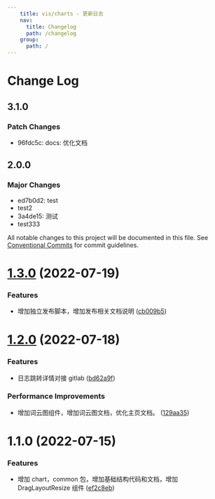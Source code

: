 ```yaml
---
    title: vis/charts - 更新日志
    nav:
      title: Changelog
      path: /changelog
    group:
      path: /
---
```

      
# Change Log

## 3.1.0

### Patch Changes

- 96fdc5c: docs: 优化文档

## 2.0.0

### Major Changes

- ed7b0d2: test
- test2
- 3a4de15: 测试
- test333

All notable changes to this project will be documented in this file. See [Conventional Commits](https://conventionalcommits.org) for commit guidelines.

# [1.3.0](http://10.28.184.132/ssa-vis/vis-components/Index/compare/@vis/charts@1.2.0...@vis/charts@1.3.0) (2022-07-19)

### Features

- 增加独立发布脚本，增加发布相关文档说明 ([cb009b5](http://10.28.184.132/ssa-vis/vis-components/Index/commits/cb009b5bc5837dedab851d9d38dae1b046a406c5))

# [1.2.0](http://10.28.184.132/ssa-vis/vis-components/Index/compare/@vis/charts@1.1.0...@vis/charts@1.2.0) (2022-07-18)

### Features

- 日志跳转详情对接 gitlab ([bd62a9f](http://10.28.184.132/ssa-vis/vis-components/Index/commits/bd62a9f6fba5b5aab7704236c06a3663ae84e16a))

### Performance Improvements

- 增加词云图组件，增加词云图文档，优化主页文档。 ([129aa35](http://10.28.184.132/ssa-vis/vis-components/Index/commits/129aa3546ac4a7c114aec3fecfd4626ef1adacec))

# 1.1.0 (2022-07-15)

### Features

- 增加 chart，common 包，增加基础结构代码和文档，增加 DragLayoutResize 组件 ([ef2c8eb](http://10.28.184.132:4837/-/web/detail/@vis/components/commits/ef2c8eb2613650fa23ae38b340d882ace57fe14e))

    